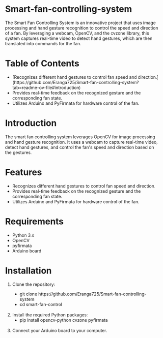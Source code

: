 # Smart-fan-controlling-system
The Smart Fan Controlling System is an innovative project that uses image processing and hand gesture recognition to control the speed and direction of a fan. By leveraging a webcam, OpenCV, and the cvzone library, this system captures real-time video to detect hand gestures, which are then translated into commands for the fan.

# Table of Contents
<ul style="list-style-type:disc;">
  <li>[Recognizes different hand gestures to control fan speed and direction.](https://github.com/Eranga725/Smart-fan-controlling-system?tab=readme-ov-file#introduction)</li>
  <li>Provides real-time feedback on the recognized gesture and the corresponding fan state.</li>
  <li>Utilizes Arduino and PyFirmata for hardware control of the fan.</li>
</ul>

# Introduction
The smart fan controlling system leverages OpenCV for image processing and hand gesture recognition. It uses a webcam to capture real-time video, detect hand gestures, and control the fan's speed and direction based on the gestures.

# Features
<ul style="list-style-type:disc;">
  <li>Recognizes different hand gestures to control fan speed and direction.</li>
  <li>Provides real-time feedback on the recognized gesture and the corresponding fan state.</li>
  <li>Utilizes Arduino and PyFirmata for hardware control of the fan.</li>
</ul>

# Requirements
<ul style="list-style-type:disc;">
  <li>Python 3.x</li>
  <li>OpenCV</li>
  <li>pyfirmata</li>
  <li>Arduino board</li>
</ul>

# Installation
<ol type="1">
  <li>Clone the repository:</li>
  <ul style="list-style-type:disc;">
    <li>git clone https://github.com/Eranga725/Smart-fan-controlling-system</li>
    <li>cd smart-fan-control</li>
  </ul>
  <br>
  <li>
    Install the required Python packages:
  <ul style="list-style-type:disc;">
    <li>pip install opencv-python cvzone pyfirmata</li>
  </ul>    
  </li>
<br>
<li>Connect your Arduino board to your computer.</li>
